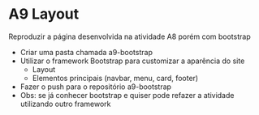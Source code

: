 # A9 Layout

Reproduzir a página desenvolvida na atividade A8 porém com bootstrap
- Criar uma pasta chamada a9-bootstrap
- Utilizar o framework Bootstrap para customizar a aparência do site 
    - Layout
    - Elementos principais (navbar, menu, card, footer)
- Fazer o push para o repositório a9-bootstrap
- Obs: se já conhecer bootstrap e quiser pode refazer a atividade utilizando outro framework
